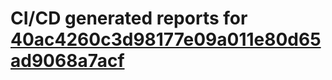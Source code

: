 # CI/CD generated reports for [40ac4260c3d98177e09a011e80d65ad9068a7acf](https://github.com/hydephp/develop/commit/40ac4260c3d98177e09a011e80d65ad9068a7acf)

